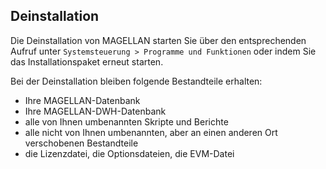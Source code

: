 ## Deinstallation

Die Deinstallation von MAGELLAN starten Sie über den entsprechenden Aufruf unter ```Systemsteuerung > Programme und Funktionen``` oder indem Sie das Installationspaket erneut starten.

Bei der Deinstallation bleiben folgende Bestandteile erhalten:

* Ihre MAGELLAN-Datenbank
* Ihre MAGELLAN-DWH-Datenbank
* alle von Ihnen umbenannten Skripte und Berichte
* alle nicht von Ihnen umbenannten, aber an einen anderen Ort verschobenen Bestandteile
* die Lizenzdatei, die Optionsdateien, die EVM-Datei
